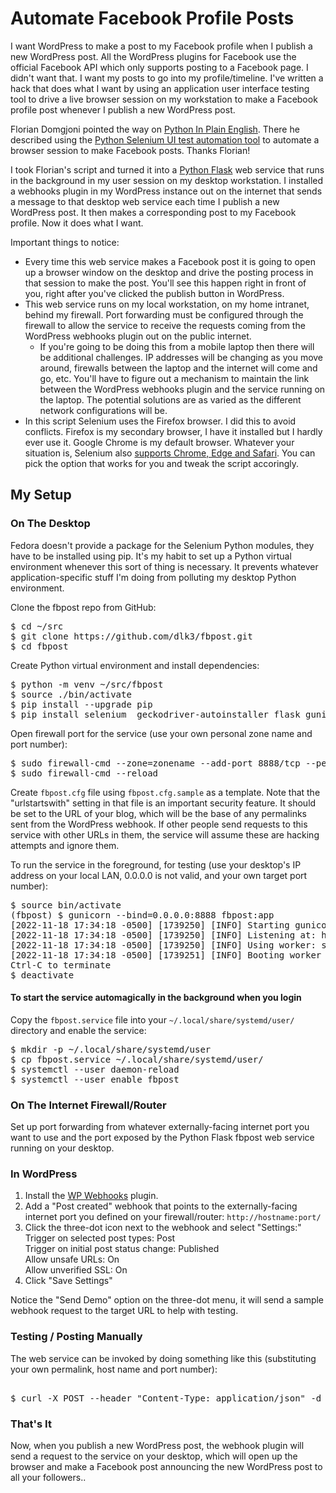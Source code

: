# Automate Facebook Profile Posts

I want WordPress to make a post to my Facebook profile when I publish a new WordPress post. All the WordPress plugins for Facebook use the official Facebook API which only supports posting to a Facebook page. I didn't want that. I want my posts to go into my profile/timeline. I've written a hack that does what I want by using an application user interface testing tool to drive a live browser session on my workstation to make a Facebook profile post whenever I publish a new WordPress post.

Florian Domgjoni pointed the way on [Python In Plain English](https://python.plainenglish.io/automating-facebook-posts-with-python-using-selenium-7a7ffca0f325).  There he described using the [Python Selenium UI test automation tool](https://selenium-python.readthedocs.io/) to automate a browser session to make Facebook posts.  Thanks Florian!

I took Florian's script and turned it into a [Python Flask](https://flask.palletsprojects.com/en/2.2.x/) web service that runs in the background in my user session on my desktop workstation. I installed a webhooks plugin in my WordPress instance out on the internet that sends a message to that desktop web service each time I publish a new WordPress post. It then makes a corresponding post to my Facebook profile.  Now it does what I want.

Important things to notice:
* Every time this web service makes a Facebook post it is going to open up a browser window on the desktop and drive the posting process in that session to make the post.  You'll see this happen right in front of you, right after you've clicked the publish button in WordPress.
* This web service runs on my local workstation, on my home intranet, behind my firewall.  Port forwarding must be configured through the firewall to allow the service to receive the requests coming from the WordPress webhooks plugin out on the public internet.  
  * If you're going to be doing this from a mobile laptop then there will be additional challenges.  IP addresses will be changing as you move around, firewalls between the laptop and the internet will come and go, etc.  You'll have to figure out a mechanism to maintain the link between the WordPress webhooks plugin and the service running on the laptop.  The potential solutions are as varied as the different network configurations will be.
* In this script Selenium uses the Firefox browser.  I did this to avoid conflicts.  Firefox is my secondary browser, I have it installed but I hardly ever use it.  Google Chrome is my default browser.  Whatever your situation is, Selenium also [supports Chrome, Edge and Safari](https://selenium-python.readthedocs.io/installation.html#drivers).  You can pick the option that works for you and tweak the script accoringly.

## My Setup

### On The Desktop

Fedora doesn't provide a package for the Selenium Python modules, they have to be installed using pip.  It's my habit to set up a Python virtual environment whenever this sort of thing is necessary.  It prevents whatever application-specific stuff  I'm doing from polluting my desktop Python environment.

Clone the fbpost repo from GitHub:
<pre>
$ cd ~/src
$ git clone https://github.com/dlk3/fbpost.git
$ cd fbpost
</pre>

Create Python virtual environment and install dependencies:
<pre>
$ python -m venv ~/src/fbpost
$ source ./bin/activate
$ pip install --upgrade pip
$ pip install selenium  geckodriver-autoinstaller flask gunicorn
</pre>

Open firewall port for the service (use your own personal zone name and port number):
<pre>
$ sudo firewall-cmd --zone=zonename --add-port 8888/tcp --permanent
$ sudo firewall-cmd --reload
</pre>

Create <code>fbpost.cfg</code> file using <code>fbpost.cfg.sample</code> as a template.  Note that the "urlstartswith" setting in that file is an important security feature.  It should be set to the URL of your blog, which will be the base of any permalinks sent from the WordPress webhook.  If other people send requests to this service with other URLs in them, the service will assume these are hacking attempts and ignore them.

To run the service in the foreground, for testing (use your desktop's IP address on your local LAN, 0.0.0.0 is not valid, and your own target port number):
<pre>
$ source bin/activate
(fbpost) $ gunicorn --bind=0.0.0.0:8888 fbpost:app
[2022-11-18 17:34:18 -0500] [1739250] [INFO] Starting gunicorn 20.1.0
[2022-11-18 17:34:18 -0500] [1739250] [INFO] Listening at: http://0.0.0.0:8888 (1739250)
[2022-11-18 17:34:18 -0500] [1739250] [INFO] Using worker: sync
[2022-11-18 17:34:18 -0500] [1739251] [INFO] Booting worker with pid: 1739251
Ctrl-C to terminate
$ deactivate
</pre>

#### To start the service automagically in the background when you login

Copy the <code>fbpost.service</code> file into your <code>~/.local/share/systemd/user/</code> directory and enable the service:
<pre>
$ mkdir -p ~/.local/share/systemd/user
$ cp fbpost.service ~/.local/share/systemd/user/
$ systemctl --user daemon-reload
$ systemctl --user enable fbpost
</pre>

### On The Internet Firewall/Router

Set up port forwarding from whatever externally-facing internet port you want to use and the port exposed by the Python Flask fbpost web service running on your desktop.

### In WordPress

1.  Install the [WP Webhooks](https://wordpress.org/plugins/wp-webhooks/) plugin.
2.  Add a "Post created" webhook that points to the externally-facing internet port you defined on your firewall/router: <code>http://hostname:port/</code>
3.  Click the three-dot icon next to the webhook and select "Settings:"
    <br />Trigger on selected post types: Post
    <br />Trigger on initial post status change: Published
    <br />Allow unsafe URLs: On
    <br />Allow unverified SSL: On
4. Click "Save Settings"

Notice the "Send Demo" option on the three-dot menu, it will send a sample webhook request to the target URL to help with testing.

### Testing / Posting Manually

The web service can be invoked by doing something like this (substituting your own permalink, host name and port number):
<pre> 
$ curl -X POST --header "Content-Type: application/json" -d '{"post_permalink":"https://whatever"}' hostname:port</code>
</pre>

### That's It

Now, when you publish a new WordPress post, the webhook plugin will send a request to the service on your desktop, which will open up the browser and make a Facebook post announcing the new WordPress post to all your followers..
